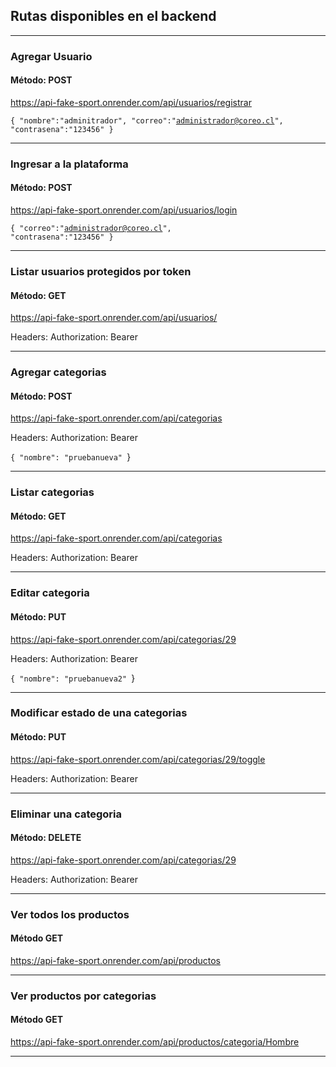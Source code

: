 ## Rutas disponibles en el backend

----

### Agregar Usuario
#### Método: POST

https://api-fake-sport.onrender.com/api/usuarios/registrar

<code>{
  "nombre":"adminitrador",
  "correo":"administrador@coreo.cl",
  "contrasena":"123456"
}</code>

----

### Ingresar a la plataforma
#### Método: POST

https://api-fake-sport.onrender.com/api/usuarios/login

<code>{
  "correo":"administrador@coreo.cl",
  "contrasena":"123456"
}</code>

----

### Listar usuarios protegidos por token
#### Método: GET

https://api-fake-sport.onrender.com/api/usuarios/

Headers:
Authorization: Bearer <TOKEN>

----

### Agregar categorias
#### Método: POST

https://api-fake-sport.onrender.com/api/categorias

Headers:
Authorization: Bearer <TOKEN>

<code>{
  "nombre": "pruebanueva"
</code>}

----

### Listar categorias
#### Método: GET

https://api-fake-sport.onrender.com/api/categorias

Headers:
Authorization: Bearer <TOKEN>

----

### Editar categoria
#### Método: PUT

https://api-fake-sport.onrender.com/api/categorias/29

Headers:
Authorization: Bearer <TOKEN>

<code>{
  "nombre": "pruebanueva2"
</code>}

----

### Modificar estado de una categorias
#### Método: PUT

https://api-fake-sport.onrender.com/api/categorias/29/toggle

Headers:
Authorization: Bearer <TOKEN>

----

### Eliminar una categoria
#### Método: DELETE

https://api-fake-sport.onrender.com/api/categorias/29

Headers:
Authorization: Bearer <TOKEN>

----

### Ver todos los productos
#### Método GET

https://api-fake-sport.onrender.com/api/productos

----

### Ver productos por categorias
#### Método GET

https://api-fake-sport.onrender.com/api/productos/categoria/Hombre

----
